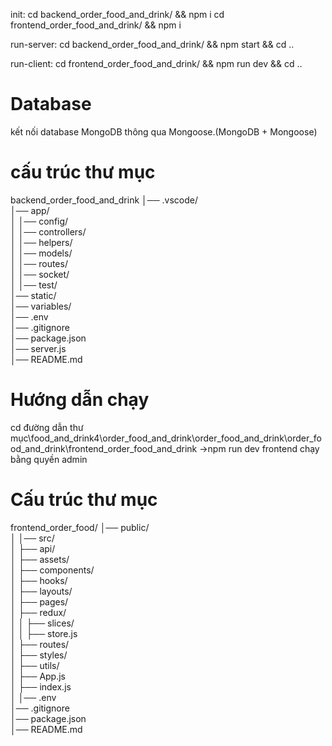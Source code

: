 init:
	cd backend_order_food_and_drink/ && npm i
	cd frontend_order_food_and_drink/ && npm i

run-server:
	cd backend_order_food_and_drink/ && npm start && cd ..

run-client:
	cd frontend_order_food_and_drink/ && npm run dev && cd ..

# Database
kết nối database MongoDB thông qua Mongoose.(MongoDB + Mongoose)

# cấu trúc thư mục
backend_order_food_and_drink
│── .vscode/              
│── app/                  
│   │── config/             
│   │── controllers/       
│   │── helpers/          
│   │── models/             
│   │── routes/             
│   │── socket/            
│   │── test/              
│── static/                
│── variables/              
│── .env                    
│── .gitignore              
│── package.json            
│── server.js               
│── README.md

# Hướng dẫn chạy
cd đường dẫn thư mục\food_and_drink4\order_food_and_drink\order_food_and_drink\order_food_and_drink\frontend_order_food_and_drink
->npm run dev 
frontend chạy bằng quyền admin

# Cấu trúc thư mục
frontend_order_food/
│── public/                   
│
│── src/                      
│   ├── api/                  
│   ├── assets/               
│   ├── components/           
│   ├── hooks/                
│   ├── layouts/              
│   ├── pages/                
│   ├── redux/                
│   │   ├── slices/           
│   │   ├── store.js          
│   ├── routes/               
│   ├── styles/               
│   ├── utils/                
│   ├── App.js                
│   ├── index.js              
│
│── .env                      
│── .gitignore                
│── package.json              
│── README.md                 
